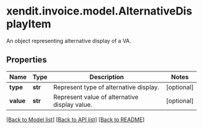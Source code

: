 # xendit.invoice.model.AlternativeDisplayItem

An object representing alternative display of a VA.

## Properties
| Name | Type | Description | Notes |
| ------------ | ------------- | ------------- | ------------- |
| **type** | **str** | Represent type of alternative display. | [optional]  |
| **value** | **str** | Represent value of alternative display value. | [optional]  |


[[Back to Model list]](../README.md#documentation-for-models) [[Back to API list]](../README.md#documentation-for-api-endpoints) [[Back to README]](../README.md)


